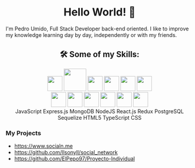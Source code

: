 # <div align='center'> Hello World! 👋 </div>

I'm Pedro Umido, Full Stack Developer back-end oriented.
I like to improve my knowledge learning day by day, independently or with my friends.

## <div align ='center'> 🛠 Some of my Skills: </div>
<div align='center'>
  <img width='40px' src='https://user-images.githubusercontent.com/102181381/185231737-1ba31713-13f0-48a3-b352-5c2bef06285c.svg' />
  <img width='60px' src='https://user-images.githubusercontent.com/102181381/185236020-ddf7dba0-bdd7-481a-8199-b566edc77dbc.svg' />
  <img width='40px' src='https://user-images.githubusercontent.com/102181381/185236523-f608a6e2-5914-48f9-940a-5cf3bc2738db.svg' />
  <img width='40px' src='https://user-images.githubusercontent.com/102181381/185236647-b3712d46-4a0b-4cf8-b761-d53ca8c26fe2.svg' />
  <img width='40px' src='https://user-images.githubusercontent.com/102181381/185236678-4d3a20e6-4ac7-4e61-a2bd-66c98f576ecf.svg' />
  <img width='40px' src='https://user-images.githubusercontent.com/102181381/185237182-d52b1291-83ba-4b5f-a3ef-e0a26277f8ff.svg' />
</div>
<div align='center'>
  <img width='40px' src='https://user-images.githubusercontent.com/102181381/185236790-0faaaeed-e7ca-4d75-80c9-8b6e0aab1fff.svg' />
  <img width='40px' src='https://user-images.githubusercontent.com/102181381/185237348-35a8cbda-a32b-4a64-a9e0-07e466d0a337.svg' />
  <img width='40px' src='https://user-images.githubusercontent.com/102181381/185237377-f550d006-af86-44c7-a3ac-5fdeafd61e90.svg' />
  <img width='40px' src='https://user-images.githubusercontent.com/102181381/185237391-95fb91e3-66b7-486f-b0fb-a9786d2e8eb3.svg' />
  <img width='40px' src='https://user-images.githubusercontent.com/102181381/185237411-06551dea-cd5f-4dd5-9be4-994eeea573bc.svg' />
  <img width='40px' src='https://user-images.githubusercontent.com/102181381/185237561-15f189ed-ed0c-4282-a5c8-41e5b07c3f46.svg' />
</div>

<div align='center'>
  JavaScript
  Express.js
  MongoDB
  NodeJS
  React.js
  Redux
  PostgreSQL
  Sequelize
  HTML5
  TypeScript
  CSS
</div>

### My Projects
- https://www.socialn.me
- https://github.com/llsonyll/social_network
- https://github.com/ElPepo97/Proyecto-Individual
